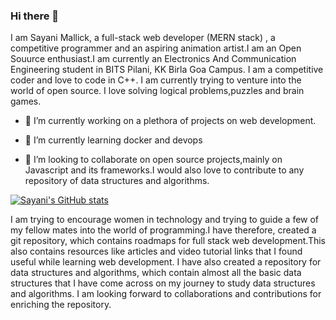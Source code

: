 
### Hi there 👋
I am Sayani Mallick, a full-stack web developer (MERN stack) , a competitive programmer and an aspiring animation artist.I am an Open Souurce enthusiast.I am currently an Electronics And Communication Engineering student in BITS Pilani, KK Birla Goa Campus. I am a competitive coder and love to code in C++. I am currently trying to venture into the world of open source.  I love solving logical problems,puzzles and brain games. 

- 🔭 I’m currently working on a plethora of projects on web development.

- 🌱 I’m currently learning docker and devops

- 👯 I’m looking to collaborate on open source projects,mainly on Javascript and its frameworks.I would also love to contribute to any repository of data structures and algorithms.

[![Sayani's GitHub stats](https://github-readme-stats.vercel.app/api?username=SAY-droid427&theme=monokai)](https://github.com/SAY-droid427/github-readme-stats)


I am trying to encourage women in technology and trying to guide a few of my fellow mates into the world of programming.I have therefore, created a git repository, which contains roadmaps for full stack web development.This also contains resources like articles and video tutorial links that I found useful while learning web development. I have also created a repository for data structures and algorithms, which contain almost all the basic data structures that I have come across on my journey to study data structures and algorithms. I am looking forward to collaborations and contributions for enriching the repository. 
<!--
**SAY-droid427/SAY-droid427** is a ✨ _special_ ✨ repository because its `README.md` (this file) appears on your GitHub profile.

Here are some ideas to get you started:

- 🤔 I’m looking for help with ...
- 💬 Ask me about ...
- 📫 How to reach me: ...
- 😄 Pronouns: ...
- ⚡ Fun fact: ...
-->
